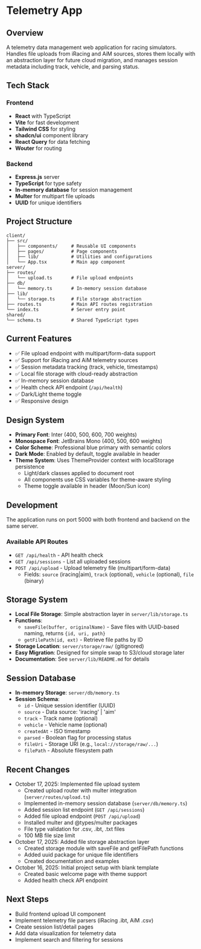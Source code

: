 # Telemetry App

## Overview
A telemetry data management web application for racing simulators. Handles file uploads from iRacing and AiM sources, stores them locally with an abstraction layer for future cloud migration, and manages session metadata including track, vehicle, and parsing status.

## Tech Stack

### Frontend
- **React** with TypeScript
- **Vite** for fast development
- **Tailwind CSS** for styling
- **shadcn/ui** component library
- **React Query** for data fetching
- **Wouter** for routing

### Backend
- **Express.js** server
- **TypeScript** for type safety
- **In-memory database** for session management
- **Multer** for multipart file uploads
- **UUID** for unique identifiers

## Project Structure

```
client/
├── src/
│   ├── components/     # Reusable UI components
│   ├── pages/          # Page components
│   ├── lib/            # Utilities and configurations
│   └── App.tsx         # Main app component
server/
├── routes/
│   └── upload.ts       # File upload endpoints
├── db/
│   └── memory.ts       # In-memory session database
├── lib/
│   └── storage.ts      # File storage abstraction
├── routes.ts           # Main API routes registration
└── index.ts            # Server entry point
shared/
└── schema.ts           # Shared TypeScript types
```

## Current Features
- ✅ File upload endpoint with multipart/form-data support
- ✅ Support for iRacing and AiM telemetry sources
- ✅ Session metadata tracking (track, vehicle, timestamps)
- ✅ Local file storage with cloud-ready abstraction
- ✅ In-memory session database
- ✅ Health check API endpoint (`/api/health`)
- ✅ Dark/Light theme toggle
- ✅ Responsive design

## Design System
- **Primary Font**: Inter (400, 500, 600, 700 weights)
- **Monospace Font**: JetBrains Mono (400, 500, 600 weights)
- **Color Scheme**: Professional blue primary with semantic colors
- **Dark Mode**: Enabled by default, toggle available in header
- **Theme System**: Uses ThemeProvider context with localStorage persistence
  - Light/dark classes applied to document root
  - All components use CSS variables for theme-aware styling
  - Theme toggle available in header (Moon/Sun icon)

## Development

The application runs on port 5000 with both frontend and backend on the same server.

### Available API Routes
- `GET /api/health` - API health check
- `GET /api/sessions` - List all uploaded sessions
- `POST /api/upload` - Upload telemetry file (multipart/form-data)
  - Fields: `source` (iracing|aim), `track` (optional), `vehicle` (optional), `file` (binary)

## Storage System
- **Local File Storage**: Simple abstraction layer in `server/lib/storage.ts`
- **Functions**:
  - `saveFile(buffer, originalName)` - Save files with UUID-based naming, returns `{id, uri, path}`
  - `getFilePath(id, ext)` - Retrieve file paths by ID
- **Storage Location**: `server/storage/raw/` (gitignored)
- **Easy Migration**: Designed for simple swap to S3/cloud storage later
- **Documentation**: See `server/lib/README.md` for details

## Session Database
- **In-memory Storage**: `server/db/memory.ts`
- **Session Schema**:
  - `id` - Unique session identifier (UUID)
  - `source` - Data source: 'iracing' | 'aim'
  - `track` - Track name (optional)
  - `vehicle` - Vehicle name (optional)
  - `createdAt` - ISO timestamp
  - `parsed` - Boolean flag for processing status
  - `fileUri` - Storage URI (e.g., `local://storage/raw/...`)
  - `filePath` - Absolute filesystem path

## Recent Changes
- October 17, 2025: Implemented file upload system
  - Created upload router with multer integration (`server/routes/upload.ts`)
  - Implemented in-memory session database (`server/db/memory.ts`)
  - Added session list endpoint (`GET /api/sessions`)
  - Added file upload endpoint (`POST /api/upload`)
  - Installed multer and @types/multer packages
  - File type validation for .csv, .ibt, .txt files
  - 100 MB file size limit
- October 17, 2025: Added file storage abstraction layer
  - Created storage module with saveFile and getFilePath functions
  - Added uuid package for unique file identifiers
  - Created documentation and examples
- October 16, 2025: Initial project setup with blank template
  - Created basic welcome page with theme support
  - Added health check API endpoint

## Next Steps
- Build frontend upload UI component
- Implement telemetry file parsers (iRacing .ibt, AiM .csv)
- Create session list/detail pages
- Add data visualization for telemetry data
- Implement search and filtering for sessions
